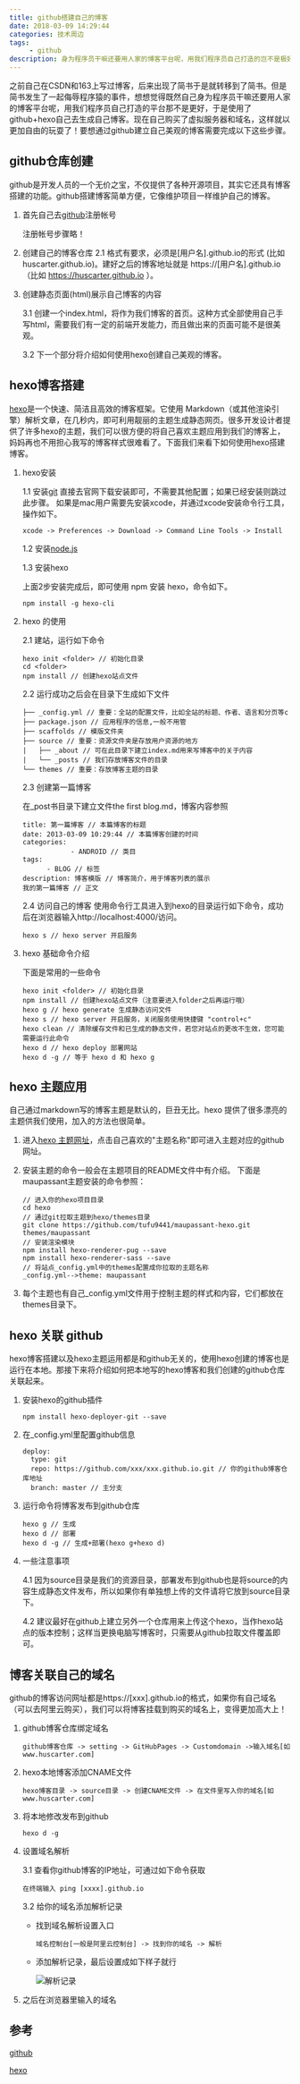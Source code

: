 ```yaml
---
title: github搭建自己的博客
date: 2018-03-09 14:29:44
categories: 技术周边
tags:
     - github
description: 身为程序员干嘛还要用人家的博客平台呢，用我们程序员自己打造的岂不是极好。
---
```

之前自己在CSDN和163上写过博客，后来出现了简书于是就转移到了简书。但是简书发生了一起侮辱程序猿的事件，想想觉得既然自己身为程序员干嘛还要用人家的博客平台呢，用我们程序员自己打造的平台那不是更好，于是使用了github+hexo自己去生成自己博客。现在自己购买了虚拟服务器和域名，这样就以更加自由的玩耍了！要想通过github建立自己美观的博客需要完成以下这些步骤。

## github仓库创建
github是开发人员的一个无价之宝，不仅提供了各种开源项目，其实它还具有博客搭建的功能。github搭建博客简单方便，它像维护项目一样维护自己的博客。

1. 首先自己去[github](https://www.github.com)注册帐号

   注册帐号步骤略！

2. 创建自己的博客仓库
   2.1 格式有要求，必须是[用户名].github.io的形式 (比如huscarter.github.io)。建好之后的博客地址就是 https://[用户名].github.io （比如 https://huscarter.github.io ）。
   
3. 创建静态页面(html)展示自己博客的内容

   3.1 创建一个index.html，将作为我们博客的首页。这种方式全部使用自己手写html，需要我们有一定的前端开发能力，而且做出来的页面可能不是很美观。

   3.2 下一个部分将介绍如何使用hexo创建自己美观的博客。

## hexo博客搭建
[hexo](https://hexo.io/)是一个快速、简洁且高效的博客框架。它使用 Markdown（或其他渲染引擎）解析文章，在几秒内，即可利用靓丽的主题生成静态网页。很多开发设计者提供了许多hexo的主题，我们可以很方便的将自己喜欢主题应用到我们的博客上，妈妈再也不用担心我写的博客样式很难看了。下面我们来看下如何使用hexo搭建博客。

1. hexo安装

   1.1 安装[git](https://git-scm.com/)
   直接去官网下载安装即可，不需要其他配置；如果已经安装则跳过此步骤。
   如果是mac用户需要先安装xcode，并通过xcode安装命令行工具，操作如下。

   ```
   xcode -> Preferences -> Download -> Command Line Tools -> Install
   ```

   1.2 安装[node.js](https://nodejs.org/)

   1.3 安装hexo

   上面2步安装完成后，即可使用 npm 安装 hexo，命令如下。

   ```
   npm install -g hexo-cli
   ```

2. hexo 的使用

   2.1 建站，运行如下命令

   ```
   hexo init <folder> // 初始化目录
   cd <folder>
   npm install // 创建hexo站点文件
   ```

   2.2 运行成功之后会在目录下生成如下文件

   ```
   ├── _config.yml // 重要：全站的配置文件，比如全站的标题、作者、语言和分页等c 
   ├── package.json // 应用程序的信息,一般不用管
   ├── scaffolds // 模版文件夹
   ├── source // 重要：资源文件夹是存放用户资源的地方
   |   ├── _about // 可在此目录下建立index.md用来写博客中的关于内容
   |   └── _posts // 我们存放博客文件的目录
   └── themes // 重要：存放博客主题的目录
   ```

   2.3 创建第一篇博客

   在_post书目录下建立文件the first blog.md，博客内容参照

   ```
   title: 第一篇博客 // 本篇博客的标题
   date: 2013-03-09 10:29:44 // 本篇博客创建的时间
   categories: 
               - ANDROID // 类目
   tags: 
         - BLOG // 标签
   description: 博客模版 // 博客简介，用于博客列表的展示
   我的第一篇博客 // 正文
   ```

   2.4 访问自己的博客
   使用命令行工具进入到hexo的目录运行如下命令，成功后在浏览器输入http://localhost:4000/访问。

   ```
   hexo s // hexo server 开启服务
   ```

3. hexo 基础命令介绍 

   下面是常用的一些命令

   ```
   hexo init <folder> // 初始化目录
   npm install // 创建hexo站点文件（注意要进入folder之后再运行哦）
   hexo g // hexo generate 生成静态访问文件
   hexo s // hexo server 开启服务，关闭服务使用快捷键 "control+c"
   hexo clean // 清除缓存文件和已生成的静态文件，若您对站点的更改不生效，您可能需要运行此命令
   hexo d // hexo deploy 部署网站
   hexo d -g // 等于 hexo d 和 hexo g
   ```

## hexo 主题应用
自己通过markdown写的博客主题是默认的，巨丑无比。hexo 提供了很多漂亮的主题供我们使用，加入的方法也很简单。

1. 进入[hexo 主题网址](https://hexo.io/themes/)，点击自己喜欢的"主题名称"即可进入主题对应的github网址。

2. 安装主题的命令一般会在主题项目的README文件中有介绍。
    下面是maupassant主题安装的命令参照：
    
    ```
    // 进入你的hexo项目目录
    cd hexo
    // 通过git拉取主题到hexo/themes目录
    git clone https://github.com/tufu9441/maupassant-hexo.git themes/maupassant 
    // 安装渲染模块
    npm install hexo-renderer-pug --save
    npm install hexo-renderer-sass --save
    // 将站点_config.yml中的themes配置成你拉取的主题名称
    _config.yml-->theme: maupassant
    ```

3. 每个主题也有自己_config.yml文件用于控制主题的样式和内容，它们都放在themes目录下。

## hexo 关联 github
hexo博客搭建以及hexo主题运用都是和github无关的，使用hexo创建的博客也是运行在本地。那接下来将介绍如何把本地写的hexo博客和我们创建的github仓库关联起来。

1. 安装hexo的github插件

   ```
   npm install hexo-deployer-git --save
   ```

2. 在_config.yml里配置github信息

   ```
   deploy:
     type: git
     repo: https://github.com/xxx/xxx.github.io.git // 你的github博客仓库地址
     branch: master // 主分支
   ```

3. 运行命令将博客发布到github仓库

   ```
   hexo g // 生成
   hexo d // 部署
   hexo d -g // 生成+部署(hexo g+hexo d)
   ```

4. 一些注意事项

   4.1 因为source目录是我们的资源目录，部署发布到github也是将source的内容生成静态文件发布，所以如果你有单独想上传的文件请将它放到source目录下。

   4.2 建议最好在github上建立另外一个仓库用来上传这个hexo，当作hexo站点的版本控制；这样当更换电脑写博客时，只需要从github拉取文件覆盖即可。

## 博客关联自己的域名

github的博客访问网址都是https://[xxx].github.io的格式，如果你有自己域名（可以去阿里云购买），我们可以将博客挂载到购买的域名上，变得更加高大上！

1. github博客仓库绑定域名

   ```
   github博客仓库 -> setting -> GitHubPages -> Customdomain ->输入域名[如www.huscarter.com]
   ```

2. hexo本地博客添加CNAME文件

   ```
   hexo博客目录 -> source目录 -> 创建CNAME文件 -> 在文件里写入你的域名[如www.huscarter.com]
   ```

3. 将本地修改发布到github

   ```
   hexo d -g
   ```

4. 设置域名解析

   3.1 查看你github博客的IP地址，可通过如下命令获取

   ```
   在终端输入 ping [xxxx].github.io
   ```

   3.2 给你的域名添加解析记录

   - 找到域名解析设置入口

     ```
     域名控制台[一般是阿里云控制台] -> 找到你的域名 -> 解析
     ```

   - 添加解析记录，最后设置成如下样子就行

     ![解析记录](解析记录.jpg)

5. 之后在浏览器里输入的域名

## 参考

[github](https://github.com/)

[hexo](https://hexo.io/)

​     


